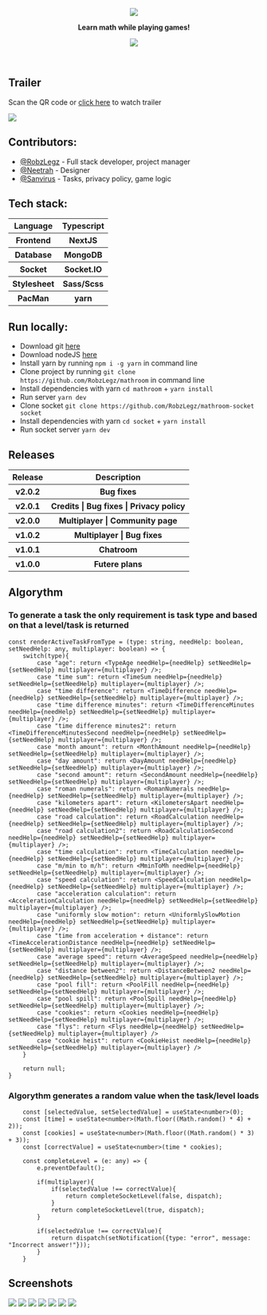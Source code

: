 <a href="https://mathroom.vercel.app">
  <p align="center">
    <img src="/public/svg/logo.svg" />
  </p>
</a>
<p align="center">
  <strong>Learn math while playing games!</strong>
</p>
<p align="center">
  <img src="https://www.codefactor.io/repository/github/robzlegz/mathroom/badge?s=65345c4c7d8a505daf62b78d23b534e535d39010" />
</p>
<br />
<h2>Trailer</h2>
<p>Scan the QR code or <a href="http://www.youtube.com/watch?v=GiuGMRkt9ak">click here</a> to watch trailer</p>
<a href="http://www.youtube.com/watch?v=GiuGMRkt9ak">
  <img src="readme/mathroom-trailer-qr.png" />
</a>
<h2>Contributors:</h2>
<ul>
  <li><a href="https://github.com/RobzLegz">@RobzLegz</a> - Full stack developer, project manager</li>
  <li><a href="https://github.com/Neetrah">@Neetrah</a> - Designer</li>
  <li><a href="https://github.com/Sanvirus">@Sanvirus</a> - Tasks, privacy policy, game logic</li>
</ul>
<h2>Tech stack:</h2>
<table>
  <tr>
    <th>Language</th>
    <th>Typescript</th>
  </tr>
  <tr>
    <th>Frontend</th>
    <th>NextJS</th>
  </tr>
  <tr>
    <th>Database</th>
    <th>MongoDB</th>
  </tr>
  <tr>
    <th>Socket</th>
    <th>Socket.IO</th>
  </tr>
  <tr>
    <th>Stylesheet</th>
    <th>Sass/Scss</th>
  </tr>
  <tr>
    <th>PacMan</th>
    <th>yarn</th>
  </tr>
</table>
<h2>Run locally:</h2>
<ul>
  <li>Download git <a href="https://git-scm.com/downloads">here</a></li>
  <li>Download nodeJS <a href="https://nodejs.org/en/">here</a></li>
  <li>Install yarn by running <code>npm i -g yarn</code> in command line</li>
  <li>Clone project by running <code>git clone https://github.com/RobzLegz/mathroom</code> in command line</li>
  <li>Install dependencies with yarn <code>cd mathroom</code> + <code>yarn install</code></li>
  <li>Run server <code>yarn dev</code></li>
  <li>Clone socket <code>git clone https://github.com/RobzLegz/mathroom-socket socket</code></li>
  <li>Install dependencies with yarn <code>cd socket</code> + <code>yarn install</code></li>
  <li>Run socket server <code>yarn dev</code></li>
</ul>
<h2>Releases</h2>
<table>
  <tr>
    <th>Release</th>
    <th>Description</th>
  </tr>
  <tr>
    <th>v2.0.2</th>
    <th>Bug fixes</th>
  </tr>
  <tr>
    <th>v2.0.1</th>
    <th>Credits | Bug fixes | Privacy policy</th>
  </tr>
  <tr>
    <th>v2.0.0</th>
    <th>Multiplayer | Community page</th>
  </tr>
  <tr>
    <th>v1.0.2</th>
    <th>Multiplayer | Bug fixes</th>
  </tr>
  <tr>
    <th>v1.0.1</th>
    <th>Chatroom</th>
  </tr>
  <tr>
    <th>v1.0.0</th>
    <th>Futere plans</th>
  </tr>
</table>
<h2>Algorythm</h2>
<h3>To generate a task the only requirement is task type and based on that a level/task is returned</h3>
  
```tsx
const renderActiveTaskFromType = (type: string, needHelp: boolean, setNeedHelp: any, multiplayer: boolean) => {
    switch(type){
        case "age": return <TypeAge needHelp={needHelp} setNeedHelp={setNeedHelp} multiplayer={multiplayer} />;
        case "time sum": return <TimeSum needHelp={needHelp} setNeedHelp={setNeedHelp} multiplayer={multiplayer} />;
        case "time difference": return <TimeDifference needHelp={needHelp} setNeedHelp={setNeedHelp} multiplayer={multiplayer} />;
        case "time difference minutes": return <TimeDifferenceMinutes needHelp={needHelp} setNeedHelp={setNeedHelp} multiplayer={multiplayer} />;
        case "time difference minutes2": return <TimeDifferenceMinutesSecond needHelp={needHelp} setNeedHelp={setNeedHelp} multiplayer={multiplayer} />;
        case "month amount": return <MonthAmount needHelp={needHelp} setNeedHelp={setNeedHelp} multiplayer={multiplayer} />;
        case "day amount": return <DayAmount needHelp={needHelp} setNeedHelp={setNeedHelp} multiplayer={multiplayer} />;
        case "second amount": return <SecondAmount needHelp={needHelp} setNeedHelp={setNeedHelp} multiplayer={multiplayer} />;
        case "roman numerals": return <RomanNumerals needHelp={needHelp} setNeedHelp={setNeedHelp} multiplayer={multiplayer} />;
        case "kilometers apart": return <KilometersApart needHelp={needHelp} setNeedHelp={setNeedHelp} multiplayer={multiplayer} />;
        case "road calculation": return <RoadCalculation needHelp={needHelp} setNeedHelp={setNeedHelp} multiplayer={multiplayer} />;
        case "road calculation2": return <RoadCalculationSecond needHelp={needHelp} setNeedHelp={setNeedHelp} multiplayer={multiplayer} />;
        case "time calculation": return <TimeCalculation needHelp={needHelp} setNeedHelp={setNeedHelp} multiplayer={multiplayer} />;
        case "m/min to m/h": return <MminToMh needHelp={needHelp} setNeedHelp={setNeedHelp} multiplayer={multiplayer} />;
        case "speed calculation": return <SpeedCalculation needHelp={needHelp} setNeedHelp={setNeedHelp} multiplayer={multiplayer} />;
        case "acceleration calculation": return <AccelerationCalculation needHelp={needHelp} setNeedHelp={setNeedHelp} multiplayer={multiplayer} />;
        case "uniformly slow motion": return <UniformlySlowMotion needHelp={needHelp} setNeedHelp={setNeedHelp} multiplayer={multiplayer} />;
        case "time from acceleration + distance": return <TimeAccelerationDistance needHelp={needHelp} setNeedHelp={setNeedHelp} multiplayer={multiplayer} />;
        case "average speed": return <AverageSpeed needHelp={needHelp} setNeedHelp={setNeedHelp} multiplayer={multiplayer} />;
        case "distance between2": return <DistanceBetween2 needHelp={needHelp} setNeedHelp={setNeedHelp} multiplayer={multiplayer} />;
        case "pool fill": return <PoolFill needHelp={needHelp} setNeedHelp={setNeedHelp} multiplayer={multiplayer} />;
        case "pool spill": return <PoolSpill needHelp={needHelp} setNeedHelp={setNeedHelp} multiplayer={multiplayer} />;
        case "cookies": return <Cookies needHelp={needHelp} setNeedHelp={setNeedHelp} multiplayer={multiplayer} />;
        case "flys": return <Flys needHelp={needHelp} setNeedHelp={setNeedHelp} multiplayer={multiplayer} />
        case "cookie heist": return <CookieHeist needHelp={needHelp} setNeedHelp={setNeedHelp} multiplayer={multiplayer} />
    }

    return null;
}
```

<h3>Algorythm generates a random value when the task/level loads</h3>

```tsx
    const [selectedValue, setSelectedValue] = useState<number>(0);
    const [time] = useState<number>(Math.floor((Math.random() * 4) + 2));
    const [cookies] = useState<number>(Math.floor((Math.random() * 3) + 3));
    const [correctValue] = useState<number>(time * cookies);

    const completeLevel = (e: any) => {
        e.preventDefault();

        if(multiplayer){
            if(selectedValue !== correctValue){
                return completeSocketLevel(false, dispatch);
            }
            return completeSocketLevel(true, dispatch);
        }

        if(selectedValue !== correctValue){
            return dispatch(setNotification({type: "error", message: "Incorrect answer!"}));
        }
    }
```

<h2>Screenshots</h2>

<img src="readme/menu.png" />
<img src="readme/levels.png" />
<img src="readme/level.png" />
<img src="readme/room.png" />
<img src="readme/smallLeaderboard.png" />
<img src="readme/community.png" />
<img src="readme/leaderboard.png" />

